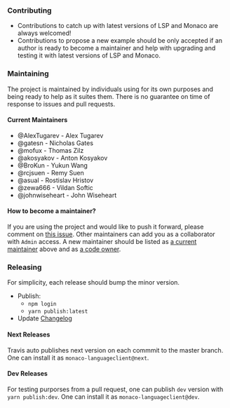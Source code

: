 ### Contributing

- Contributions to catch up with latest versions of LSP and Monaco are always welcomed!
- Contributions to propose a new example should be only accepted if an author is ready to become a maintainer
and help with upgrading and testing it with latest versions of LSP and Monaco.

### Maintaining

The project is maintained by individuals using for its own purposes and being ready to help as it suites them.
There is no guarantee on time of response to issues and pull requests.

#### Current Maintainers

- @AlexTugarev - Alex Tugarev
- @gatesn - Nicholas Gates
- @mofux - Thomas Zilz
- @akosyakov - Anton Kosyakov
- @BroKun - Yukun Wang
- @rcjsuen - Remy Suen
- @asual - Rostislav Hristov
- @zewa666 - Vildan Softic
- @johnwiseheart - John Wiseheart

#### How to become a maintainer?

If you are using the project and would like to push it forward, please comment on [this issue](https://github.com/TypeFox/monaco-languageclient/issues/164).
Other maintainers can add you as a collaborator with `Admin` access.
A new maintainer should be listed as [a current maintainer](#current-maintainers) above and as [a code owner](.github/CODEOWNERS).

### Releasing

For simplicity, each release should bump the minor version.

- Publish:
  - `npm login`
  - `yarn publish:latest`
- Update [Changelog](./CHANGELOG.md)

#### Next Releases

Travis auto publishes next version on each commmit to the master branch. One can install it as `monaco-languageclient@next`.

#### Dev Releases

For testing purporses from a pull request, one can publish `dev` version with `yarn publish:dev`. One can install it as `monaco-languageclient@dev`.
